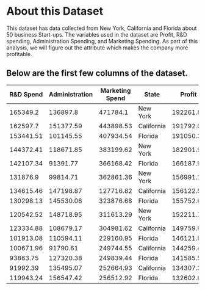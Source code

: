 # About this Dataset

This dataset has data collected from New York, California and Florida about 50 business Start-ups. The variables used in the dataset are Profit, R&D spending, Administration Spending, and Marketing Spending. As part of this analysis, we will figure out the attribute which makes the company more profitable.

## Below are the first few columns of the dataset.

R&D Spend|	Administration|	Marketing Spend|	State|	Profit
---------|----------------|-----------------|---------|------------
165349.2|	136897.8|	471784.1|	New York|	192261.83
162597.7|	151377.59|	443898.53|	California|	191792.06
153441.51|	101145.55|	407934.54|	Florida|	191050.39
144372.41|	118671.85|	383199.62|	New York|	182901.99
142107.34|	91391.77|	366168.42|	Florida|	166187.94
131876.9|	99814.71|	362861.36|	New York|	156991.12
134615.46|	147198.87|	127716.82|	California|	156122.51
130298.13|	145530.06|	323876.68|	Florida|	155752.6
120542.52|	148718.95|	311613.29|	New York|	152211.77
123334.88|	108679.17|	304981.62|	California|	149759.96
101913.08|	110594.11|	229160.95|	Florida|	146121.95
100671.96|	91790.61|	249744.55|	California|	144259.4
93863.75|	127320.38|	249839.44|	Florida|	141585.52
91992.39|	135495.07|	252664.93|	California|	134307.35
119943.24|	156547.42|	256512.92|	Florida| 132602.65

